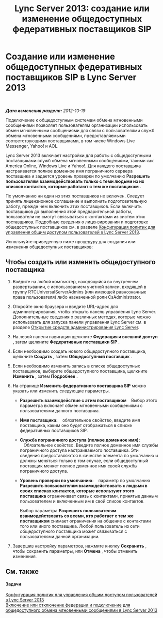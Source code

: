 ﻿---
title: 'Lync Server 2013: создание или изменение общедоступных федеративных поставщиков SIP'
TOCTitle: Создание или изменение общедоступных федеративных поставщиков SIP
ms:assetid: 5321598c-1ab1-40e3-b739-4b2e6d0a3a3b
ms:mtpsurl: https://technet.microsoft.com/ru-ru/library/Gg398349(v=OCS.15)
ms:contentKeyID: 49309767
ms.date: 05/19/2016
mtps_version: v=OCS.15
ms.translationtype: HT
---

# Создание или изменение общедоступных федеративных поставщиков SIP в Lync Server 2013

 

_**Дата изменения раздела:** 2012-10-19_

Подключение к общедоступным системам обмена мгновенными сообщениями позволяет пользователям организации использовать обмен мгновенными сообщениями для связи с пользователями служб обмена мгновенными сообщениями, предоставляемыми соответствующими поставщиками, в том числе Windows Live Messenger, Yahoo\! и AOL.

Lync Server 2013 включает настройки для работы с общедоступными поставщиками служб обмена мгновенными сообщениями, такими как America Online, Windows Live и Yahoo\!. Для каждого поставщика настраивается полное доменное имя пограничного сервера поставщика и задается уровень проверки по умолчанию **Разрешить пользователям взаимодействовать только с теми людьми из их списков контактов, которые работают с тем же поставщиком** .

По умолчанию ни один из этих поставщиков не включен. Следует принять лицензионное соглашение и выполнить подготовительную работу, прежде чем включить этих поставщиков. Если включить поставщиков до выполнения этой предварительной работы, пользователи не смогут связываться с контактами из систем этих поставщиков. Подробные сведения о лицензировании и подготовке общедоступных поставщиков см. в разделе [Конфигурация политик для управления общим доступом пользователей в Lync Server 2013](lync-server-2013-configure-policies-to-control-public-user-access.md).

Используйте приведенную ниже процедуру для создания или изменения общедоступных поставщиков:

## Чтобы создать или изменить общедоступного поставщика

1.  Войдите на любой компьютер, находящийся во внутреннем развертывании, с использованием учетной записи, входящей в группу RTCUniversalServerAdmins (или имеющей равнозначные права пользователя) либо назначенной роли CsAdministrator.

2.  Откройте окно браузера и введите URL-адрес для администрирования, чтобы открыть панель управления Lync Server. Дополнительные сведения о различных методах, которые можно использовать для запуска панели управления Lync Server см. в разделе [Открытие средств администрирования Lync Server](lync-server-2013-open-lync-server-administrative-tools.md).

3.  На левой панели навигации щелкните **Федерация и внешний доступ** , затем щелкните **Федеративные поставщики SIP** .

4.  Если необходимо создать нового общедоступного поставщика, щелкните **Создать** , затем **Общедоступный поставщик** .

5.  Если необходимо изменить запись в списке общедоступных поставщиков, выберите общедоступного поставщика, щелкните **Изменить** , затем **Подробнее** .

6.  На странице **Изменить федеративного поставщика SIP** можно указать или изменить следующие параметры.
    
      - **Разрешить взаимодействие с этим поставщиком**    Выбор этого параметра включает обмен мгновенными сообщениями с пользователями данного поставщика.
    
      - **Имя поставщика:**    обязательное свойство, введите имя поставщика, каким оно будет отображаться в списке федеративных поставщиков SIP.
    
      - **Служба пограничного доступа (полное доменное имя):**    Обязательное свойство. Введите полное доменное имя службы пограничного доступа настраиваемого поставщика. Эти сведения предоставляются в качестве элемента по умолчанию и должны меняться только в том случае, если общедоступный поставщик меняет полное доменное имя своей службы пограничного доступа.
    
      - **Уровень проверки по умолчанию:**    параметр по умолчанию **Разрешить пользователям взаимодействовать с людьми в своих списках контактов, которые используют этого поставщика** ограничивает связь с контактами, принятые данным пользователем и включенным им в свой список контактов.
        
        Выбор параметра **Разрешить пользователям взаимодействовать со всеми, кто работает с тем же поставщиком** снимает ограничения на общение с контактами того или иного поставщика. Любой пользователь из сети общедоступного поставщика может связываться с пользователями данной организации.

7.  Завершив настройку параметров, нажмите кнопку **Сохранить** , чтобы сохранить параметры, или **Отмена** , чтобы отменить изменения.

## См. также

#### Задачи

[Конфигурация политик для управления общим доступом пользователей в Lync Server 2013](lync-server-2013-configure-policies-to-control-public-user-access.md)  
[Включение или отключение федерации и подключение для общедоступного обмена мгновенными сообщениями в Lync Server 2013](lync-server-2013-enable-or-disable-federation-and-public-im-connectivity.md)


